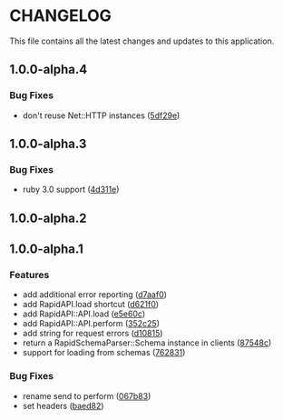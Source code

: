 # CHANGELOG

This file contains all the latest changes and updates to this application.

## 1.0.0-alpha.4

### Bug Fixes

- don't reuse Net::HTTP instances ([5df29e](https://github.com/krystal/rapid_api_client/commit/5df29eac9d17a9fa64fff9224f96887c07ec8b6a))

## 1.0.0-alpha.3

### Bug Fixes

- ruby 3.0 support ([4d311e](https://github.com/krystal/rapid_api_client/commit/4d311e8b8d56d0ee1cb7a4374159333b26724690))

## 1.0.0-alpha.2

## 1.0.0-alpha.1

### Features

- add additional error reporting ([d7aaf0](https://github.com/krystal/rapid_api_client/commit/d7aaf0e5e42689e424769a270836f71915139353))
- add RapidAPI.load shortcut ([d621f0](https://github.com/krystal/rapid_api_client/commit/d621f03d23069cf8fa42e4dfd23233d69318cfba))
- add RapidAPI::API.load ([e5e60c](https://github.com/krystal/rapid_api_client/commit/e5e60c794c0df61a28e4109d3869f23519bb6d46))
- add RapidAPI::API.perform ([352c25](https://github.com/krystal/rapid_api_client/commit/352c25a3e54c72e7ec796b0ce2c4fb2ed7dcb596))
- add string for request errors ([d10815](https://github.com/krystal/rapid_api_client/commit/d1081501352a8a6581f7f1786bc14e95b6d193ee))
- return a RapidSchemaParser::Schema instance in clients ([87548c](https://github.com/krystal/rapid_api_client/commit/87548c5f8a63123424f578da2d84e388c49ae019))
- support for loading from schemas ([762831](https://github.com/krystal/rapid_api_client/commit/7628312106a495df1af175fa4decad5d2d03f57d))

### Bug Fixes

- rename send to perform ([067b83](https://github.com/krystal/rapid_api_client/commit/067b8391002bd3e7b9b2b73e09d3f6c341ad7a0e))
- set headers ([baed82](https://github.com/krystal/rapid_api_client/commit/baed82f9e35c65e5fc38812ec023d30d7be17c36))
